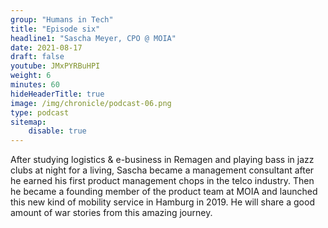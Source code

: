 ```yaml
---
group: "Humans in Tech"
title: "Episode six"
headline1: "Sascha Meyer, CPO @ MOIA"
date: 2021-08-17
draft: false
youtube: JMxPYRBuHPI
weight: 6
minutes: 60
hideHeaderTitle: true
image: /img/chronicle/podcast-06.png
type: podcast
sitemap:
    disable: true
---
```


After studying logistics & e-business in Remagen and playing bass in jazz clubs at night for a living, Sascha became a management consultant after he earned his first product management chops in the telco industry. Then he became a founding member of the product team at MOIA and launched this new kind of mobility service in Hamburg in 2019. He will share a good amount of war stories from this amazing journey.

